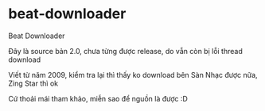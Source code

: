 beat-downloader
===============

Beat Downloader

Đây là source bản 2.0, chưa từng được release, do vẫn còn bị lỗi thread download  
  
Viết từ năm 2009, kiểm tra lại thì thấy ko download bên Sàn Nhạc được nữa, Zing Star thì ok  
  
Cứ thoải mái tham khảo, miễn sao để nguồn là được :D
